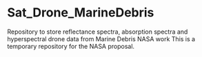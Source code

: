 # Sat_Drone_MarineDebris
Repository to store reflectance spectra, absorption spectra and hyperspectral drone data from Marine Debris NASA work
This is a temporary repository for the NASA proposal.
